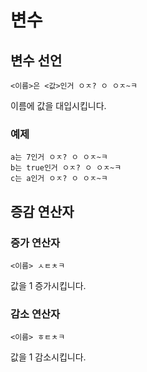 # 변수

## 변수 선언

```
<이름>은 <값>인거 ㅇㅈ? ㅇ ㅇㅈ~ㅋ
```

이름에 값을 대입시킵니다.

### 예제

```
a는 7인거 ㅇㅈ? ㅇ ㅇㅈ~ㅋ
b는 true인거 ㅇㅈ? ㅇ ㅇㅈ~ㅋ
c는 a인거 ㅇㅈ? ㅇ ㅇㅈ~ㅋ
```



## 증감 연산자

### 증가 연산자

```
<이름> ㅅㅌㅊㅋ
```

값을 1 증가시킵니다.

### 감소 연산자

```
<이름> ㅎㅌㅊㅋ
```

값을 1 감소시킵니다.